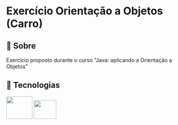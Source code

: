 <h1>Exercício Orientação a Objetos (Carro)</h1>

<h2>📃 Sobre</h2>
<p>Exercício proposto durante o curso "Java: aplicando a Orientação a Objetos"</p>

## 🚀 Tecnologias

<div style="display: inline-block;">
  <img height="60" width="70" src="https://cdn.jsdelivr.net/gh/devicons/devicon/icons/java/java-original-wordmark.svg" />
  <img height="50" width="60" src="https://cdn.jsdelivr.net/gh/devicons/devicon/icons/intellij/intellij-original.svg" />
</div>
<br>
